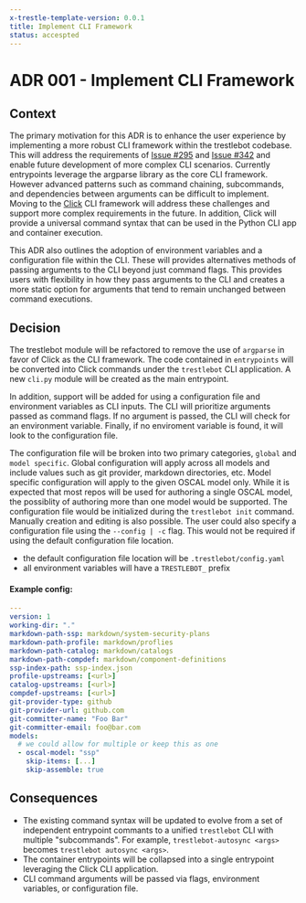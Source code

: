 ```yaml
---
x-trestle-template-version: 0.0.1
title: Implement CLI Framework
status: accespted
---
```


# ADR 001 - Implement CLI Framework

## Context


The primary motivation for this ADR is to enhance the user experience by implementing a more robust CLI framework within the trestlebot codebase.   This will address the requirements of [Issue #295](https://github.com/RedHatProductSecurity/trestle-bot/issues/295) and [Issue #342](https://github.com/RedHatProductSecurity/trestle-bot/issues/342) and enable future development of more complex CLI scenarios.  Currently entrypoints leverage the argparse library as the core CLI framework.  However advanced patterns such as command chaining, subcommands, and dependencies between arguments can be difficult to implement.  Moving to the [Click](https://click.palletsprojects.com/en/5.x/) CLI framework will address these challenges and support more complex requirements in the future.  In addition, Click will provide a universal command syntax that can be used in the Python CLI app and container execution.

This ADR also outlines the adoption of environment variables and a configuration file within the CLI.  These will provides alternatives methods of passing arguments to the CLI beyond just command flags.  This provides users with flexibility in how they pass arguments to the CLI and creates a more static option for arguments that tend to remain unchanged between command executions.


## Decision

The trestlebot module will be refactored to remove the use of `argparse` in favor of Click as the CLI framework.  The code contained in `entrypoints` will be converted into Click commands under the `trestlebot` CLI application.  A new `cli.py` module will be created as the main entrypoint.

In addition, support will be added for using a configuration file and environment variables as CLI inputs.  The CLI will prioritize arguments passed as command flags.  If no argument is passed, the CLI will check for an environment variable.  Finally, if no enviroment variable is found, it will look to the configuration file.  

The configuration file will be broken into two primary categories, `global` and `model specific`.  Global configuration will apply across all models and include values such as git provider, markdown directories, etc.  Model specific configuration will apply to the given OSCAL model only.  While it is expected that most repos will be used for authoring a single OSCAL model, the possiblity of authoring more than one model would be supported.  The configuration file would be initialized during the `trestlebot init` command.  Manually creation and editing is also possible.  The user could also specify a configuration file using the `--config | -c` flag.  This would not be required if using the default configuration file location. 

- the default configuration file location will be `.trestlebot/config.yaml`
- all environment variables will have a `TRESTLEBOT_` prefix

#### Example config:

```yaml
---
version: 1
working-dir: "."
markdown-path-ssp: markdown/system-security-plans
markdown-path-profile: markdown/proflies
markdown-path-catalog: markdown/catalogs
markdown-path-compdef: markdown/component-definitions
ssp-index-path: ssp-index.json
profile-upstreams: [<url>]
catalog-upstreams: [<url>]
compdef-upstreams: [<url>]
git-provider-type: github
git-provider-url: github.com
git-committer-name: "Foo Bar"
git-committer-email: foo@bar.com
models:
  # we could allow for multiple or keep this as one
  - oscal-model: "ssp"
    skip-items: [...]
    skip-assemble: true
```


## Consequences

- The existing command syntax will be updated to evolve from a set of independent entrypoint commants to a unified `trestlebot` CLI with multiple "subcommands".  For example, `trestlebot-autosync <args>` becomes `trestlebot autosync <args>`.
- The container entrypoints will be collapsed into a single entrypoint leveraging the Click CLI application.
- CLI command arguments will be passed via flags, environment variables, or configuration file.

